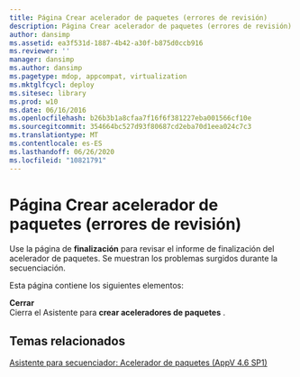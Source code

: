 ```yaml
---
title: Página Crear acelerador de paquetes (errores de revisión)
description: Página Crear acelerador de paquetes (errores de revisión)
author: dansimp
ms.assetid: ea3f531d-1887-4b42-a30f-b875d0ccb916
ms.reviewer: ''
manager: dansimp
ms.author: dansimp
ms.pagetype: mdop, appcompat, virtualization
ms.mktglfcycl: deploy
ms.sitesec: library
ms.prod: w10
ms.date: 06/16/2016
ms.openlocfilehash: b26b3b1a8cfaa7f16f6f381227eba001566cf10e
ms.sourcegitcommit: 354664bc527d93f80687cd2eba70d1eea024c7c3
ms.translationtype: MT
ms.contentlocale: es-ES
ms.lasthandoff: 06/26/2020
ms.locfileid: "10821791"
---
```

# Página Crear acelerador de paquetes (errores de revisión)


Use la página de **finalización** para revisar el informe de finalización del acelerador de paquetes. Se muestran los problemas surgidos durante la secuenciación.

Esta página contiene los siguientes elementos:

<a href="" id="close"></a>**Cerrar**  
Cierra el Asistente para **crear aceleradores de paquetes** .

## Temas relacionados


[Asistente para secuenciador: Acelerador de paquetes (AppV 4.6 SP1)](sequencer-wizard---package-accelerator--appv-46-sp1-.md)

 

 





